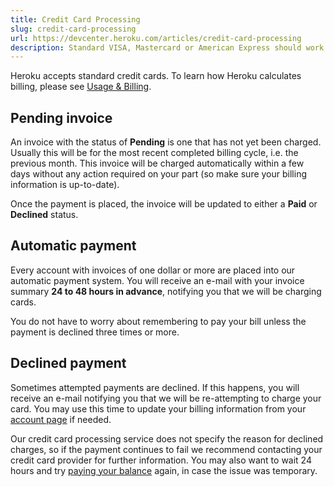 ```yaml
---
title: Credit Card Processing
slug: credit-card-processing
url: https://devcenter.heroku.com/articles/credit-card-processing
description: Standard VISA, Mastercard or American Express should work regardless of issuing country.
---
```


Heroku accepts standard credit cards. To learn how Heroku calculates billing, please see [Usage & Billing](usage-and-billing).

## Pending invoice

An invoice with the status of **Pending** is one that has not yet been charged. Usually this will be for the most recent completed billing cycle, i.e. the previous month. This invoice will be charged automatically within a few days without any action required on your part (so make sure your billing information is up-to-date).

Once the payment is placed, the invoice will be updated to either a **Paid** or **Declined** status.

## Automatic payment

Every account with invoices of one dollar or more are placed into our automatic payment system. You will receive an e-mail with your invoice summary **24 to 48 hours in advance**, notifying you that we will be charging cards.

You do not have to worry about remembering to pay your bill unless the payment is declined three times or more.

## Declined payment

Sometimes attempted payments are declined. If this happens, you will receive an e-mail notifying you that we will be re-attempting to charge your card. You may use this time to update your billing information from your [account page](https://dashboard.heroku.com/account) if needed.

Our credit card processing service does not specify the reason for declined charges, so if the payment continues to fail we recommend contacting your credit card provider for further information. You may also want to wait 24 hours and try [paying your balance](https://dashboard.heroku.com/account/pay-balance) again, in case the issue was temporary.